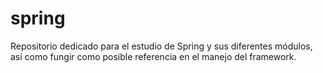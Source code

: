 # spring
Repositorio dedicado para el estudio de Spring y sus diferentes módulos, así como fungir como posible referencia en el manejo del framework.

